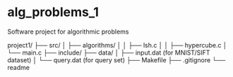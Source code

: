 # alg_problems_1
Software project for algorithmic problems

project1/
├── src/
│ ├── algorithms/
│ │ ├── lsh.c
│ │ ├── hypercube.c
│ └── main.c
├── include/
├── data/
│ ├── input.dat (for MNIST/SIFT dataset)
│ └── query.dat (for query set)
├── Makefile
├── .gitignore
└── readme

